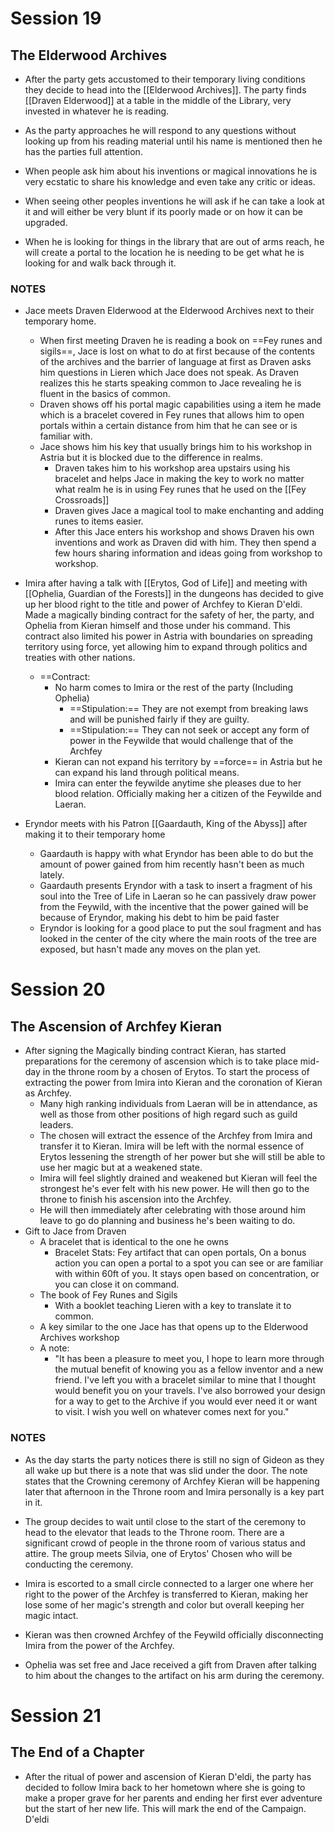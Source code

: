 # Session 19

## The Elderwood Archives

- After the party gets accustomed to their temporary living conditions they decide to head into the [[Elderwood Archives]]. The party finds [[Draven Elderwood]] at a table in the middle of the Library, very invested in whatever he is reading.

- As the party approaches he will respond to any questions without looking up from his reading material until his name is mentioned then he has the parties full attention.

- When people ask him about his inventions or magical innovations he is very ecstatic to share his knowledge and even take any critic or ideas.

- When seeing other peoples inventions he will ask if he can take a look at it and will either be very blunt if its poorly made or on how it can be upgraded.

- When he is looking for things in the library that are out of arms reach, he will create a portal to the location he is needing to be get what he is looking for and walk back through it.

### NOTES

- Jace meets Draven Elderwood at the Elderwood Archives next to their temporary home.
	- When first meeting Draven he is reading a book on ==Fey runes and sigils==, Jace is lost on what to do at first because of the contents of the archives and the barrier of language at first as Draven asks him questions in Lieren which Jace does not speak. As Draven realizes this he starts speaking common to Jace revealing he is fluent in the basics of common.
	- Draven shows off his portal magic capabilities using a item he made which is a bracelet covered in Fey runes that allows him to open portals within a certain distance from him that he can see or is familiar with.
	- Jace shows him his key that usually brings him to his workshop in Astria but it is blocked due to the difference in realms.
		- Draven takes him to his workshop area upstairs using his bracelet and helps Jace in making the key to work no matter what realm he is in using Fey runes that he used on the [[Fey Crossroads]]
		- Draven gives Jace a magical tool to make enchanting and adding runes to items easier.
		- After this Jace enters his workshop and shows Draven his own inventions and work as Draven did with him. They then spend a few hours sharing information and ideas going from workshop to workshop.

- Imira after having a talk with [[Erytos, God of Life]] and meeting with [[Ophelia, Guardian of the Forests]] in the dungeons has decided to give up her blood right to the title and power of Archfey to Kieran D'eldi. Made a magically binding contract for the safety of her, the party, and Ophelia from Kieran himself and those under his command. This contract also limited his power in Astria with boundaries on spreading territory using force, yet allowing him to expand through politics and treaties with other nations. 
	- ==Contract:
		- No harm comes to Imira or the rest of the party (Including Ophelia)
			- ==Stipulation:== They are not exempt from breaking laws and will be punished fairly if they are guilty. 
			- ==Stipulation:== They can not seek or accept any form of power in the Feywilde that would challenge that of the Archfey 
		- Kieran can not expand his territory by ==force== in Astria but he can expand his land through political means.
		- Imira can enter the feywilde anytime she pleases due to her blood relation. Officially making her a citizen of the Feywilde and Laeran. 

- Eryndor meets with his Patron [[Gaardauth, King of the Abyss]] after making it to their temporary home
	- Gaardauth is happy with what Eryndor has been able to do but the amount of power gained from him recently hasn't been as much lately.
	- Gaardauth presents Eryndor with a task to insert a fragment of his soul into the Tree of Life in Laeran so he can passively draw power from the Feywild, with the incentive that the power gained will be because of Eryndor, making his debt to him be paid faster
	- Eryndor is looking for a good place to put the soul fragment and has looked in the center of the city where the main roots of the tree are exposed, but hasn't made any moves on the plan yet. 

# Session 20

## The Ascension of Archfey Kieran

- After signing the Magically binding contract Kieran, has started preparations for the ceremony of ascension which is to take place mid-day in the throne room by a chosen of Erytos. To start the process of extracting the power from Imira into Kieran and the coronation of Kieran as Archfey.
	- Many high ranking individuals from Laeran will be in attendance, as well as those from other positions of high regard such as guild leaders.
	- The chosen will extract the essence of the Archfey from Imira and transfer it to Kieran. Imira will be left with the normal essence of Erytos lessening the strength of her power but she will still be able to use her magic but at a weakened state.
	- Imira will feel slightly drained and weakened but Kieran will feel the strongest he's ever felt with his new power. He will then go to the throne to finish his ascension into the Archfey.
	- He will then immediately after celebrating with those around him leave to go do planning and business he's been waiting to do.
- Gift to Jace from Draven
	- A bracelet that is identical to the one he owns
		- Bracelet Stats: Fey artifact that can open portals, On a bonus action you can open a portal to a spot you can see or are familiar with within 60ft of you. It stays open based on concentration, or you can close it on command.
	- The book of Fey Runes and Sigils
		- With a booklet teaching Lieren with a key to translate it to common.
	- A key similar to the one Jace has that opens up to the Elderwood Archives workshop
	- A note:
		- "It has been a pleasure to meet you, I hope to learn more through the mutual benefit of knowing you as a fellow inventor and a new friend. I've left you with a bracelet similar to mine that I thought would benefit you on your travels. I've also borrowed your design for a way to get to the Archive if you would ever need it or want to visit. I wish you well on whatever comes next for you." 

### NOTES

- As the day starts the party notices there is still no sign of Gideon as they all wake up but there is a note that was slid under the door. The note states that the Crowning ceremony of Archfey Kieran will be happening later that afternoon in the Throne room and Imira personally is a key part in it.

- The group decides to wait until close to the start of the ceremony to head to the elevator that leads to the Throne room. There are a significant crowd of people in the throne room of various status and attire. The group meets Silvia, one of Erytos' Chosen who will be conducting the ceremony.

- Imira is escorted to a small circle connected to a larger one where her right to the power of the Archfey is transferred to Kieran, making her lose some of her magic's strength and color but overall keeping her magic intact.

- Kieran was then crowned Archfey of the Feywild officially disconnecting Imira from the power of the Archfey.

- Ophelia was set free and Jace received a gift from Draven after talking to him about the changes to the artifact on his arm during the ceremony. 

# Session 21

## The End of a Chapter

- After the ritual of power and ascension of Kieran D'eldi, the party has decided to follow Imira back to her hometown where she is going to make a proper grave for her parents and ending her first ever adventure but the start of her new life. This will mark the end of the Campaign. D'eldi 